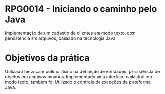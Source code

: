 # RPG0014  - Iniciando o caminho pelo Java

Implementação de um cadastro de clientes em modo texto, com persistência em arquivos, baseado na tecnologia Java.

# Objetivos da prática

Utilizado herança e polimorfismo na  definição de entidades, persistência de objetos em arquivos binários.
Implementado uma interface cadastral em modo texto, tambem foi Utilizado o controle de exceções da plataforma Java.
